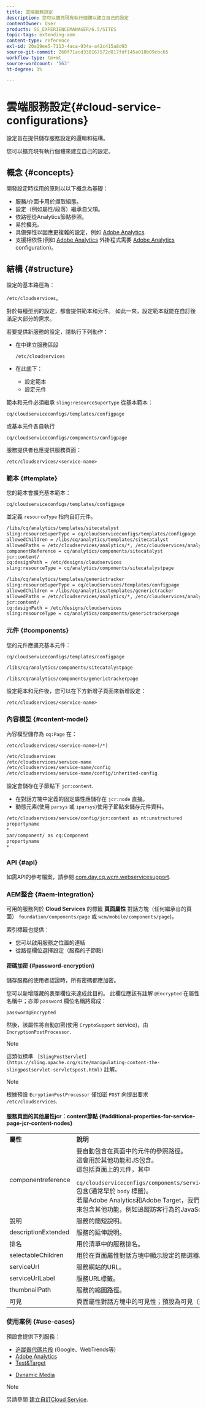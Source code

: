 ```yaml
---
title: 雲端服務設定
description: 您可以擴充現有執行個體以建立自己的設定
contentOwner: User
products: SG_EXPERIENCEMANAGER/6.5/SITES
topic-tags: extending-aem
content-type: reference
exl-id: 20a19ee5-7113-4aca-934a-a42c415a8d93
source-git-commit: 260f71acd330167572d817fdf145a018b09cbc65
workflow-type: tm+mt
source-wordcount: '563'
ht-degree: 3%

---
```


# 雲端服務設定{#cloud-service-configurations}

設定旨在提供儲存服務設定的邏輯和結構。

您可以擴充現有執行個體來建立自己的設定。

## 概念 {#concepts}

開發設定時採用的原則以以下概念為基礎：

* 服務/介面卡用於擷取組態。
* 設定（例如屬性/段落）繼承自父項。
* 依路徑從Analytics節點參照。
* 易於擴充。
* 具備彈性以因應更複雜的設定，例如 [Adobe Analytics](/help/sites-administering/marketing-cloud.md#integrating-with-adobe-analytics).
* 支援相依性(例如 [Adobe Analytics](/help/sites-administering/marketing-cloud.md#integrating-with-adobe-analytics) 外掛程式需要 [Adobe Analytics](/help/sites-administering/marketing-cloud.md#integrating-with-adobe-analytics) configuration)。

## 結構 {#structure}

設定的基本路徑為：

`/etc/cloudservices`。

對於每種型別的設定，都會提供範本和元件。 如此一來，設定範本就能在自訂後滿足大部分的需求。

若要提供新服務的設定，請執行下列動作：

* 在中建立服務區段

  `/etc/cloudservices`

* 在此底下：

   * 設定範本
   * 設定元件

範本和元件必須繼承 `sling:resourceSuperType` 從基本範本：

`cq/cloudserviceconfigs/templates/configpage`

或基本元件各自執行

`cq/cloudserviceconfigs/components/configpage`

服務提供者也應提供服務頁面：

`/etc/cloudservices/<service-name>`

### 範本 {#template}

您的範本會擴充基本範本：

`cq/cloudserviceconfigs/templates/configpage`

並定義 `resourceType` 指向自訂元件。

```xml
/libs/cq/analytics/templates/sitecatalyst
sling:resourceSuperType = cq/cloudserviceconfigs/templates/configpage
allowedChildren = /libs/cq/analytics/templates/sitecatalyst
allowedPaths = /etc/cloudservices/analytics/*, /etc/cloudservices/analytics/.*
componentReference = cq/analytics/components/sitecatalyst
jcr:content/
cq:designPath = /etc/designs/cloudservices
sling:resourceType = cq/analytics/components/sitecatalystpage

/libs/cq/analytics/templates/generictracker
sling:resourceSuperType = cq/cloudservices/templates/configpage
allowedChildren = /libs/cq/analytics/templates/generictracker
allowedPaths = /etc/cloudservices/analytics/*, /etc/cloudservices/analytics/.*
jcr:content/
cq:designPath = /etc/designs/cloudservices
sling:resourceType = cq/analytics/components/generictrackerpage
```

### 元件 {#components}

您的元件應擴充基本元件：

`cq/cloudserviceconfigs/templates/configpage`

```xml
/libs/cq/analytics/components/sitecatalystpage

/libs/cq/analytics/components/generictrackerpage
```

設定範本和元件後，您可以在下方新增子頁面來新增設定：

`/etc/cloudservices/<service-name>`

### 內容模型 {#content-model}

內容模型儲存為 `cq:Page` 在：

`/etc/cloudservices/<service-name>(/*)`

```xml
/etc/cloudservices
/etc/cloudservices/service-name
/etc/cloudservices/service-name/config
/etc/cloudservices/service-name/config/inherited-config
```

設定會儲存在子節點下 `jcr:content`.

* 在對話方塊中定義的固定屬性應儲存在 `jcr:node` 直接。
* 動態元素(使用 `parsys` 或 `iparsys`)使用子節點來儲存元件資料。

```xml
/etc/cloudservices/service/config/jcr:content as nt:unstructured
propertyname
*
par/component/ as cq:Component
propertyname
*
```

### API {#api}

如需API的參考檔案，請參閱 [com.day.cq.wcm.webservicesupport](https://developer.adobe.com/experience-manager/reference-materials/6-5/javadoc/com/day/cq/wcm/webservicesupport/package-summary.html).

### AEM整合 {#aem-integration}

可用的服務列於 **Cloud Services** 的標籤 **頁面屬性** 對話方塊（任何繼承自的頁面） `foundation/components/page` 或 `wcm/mobile/components/page`)。

索引標籤也提供：

* 您可以啟用服務之位置的連結
* 從路徑欄位選擇設定（服務的子節點）

#### 密碼加密 {#password-encryption}

儲存服務的使用者認證時，所有密碼都應加密。

您可以新增隱藏的表單欄位來達成此目的。 此欄位應該有註解 `@Encrypted` 在屬性名稱中；亦即 `password` 欄位名稱將寫成：

`password@Encrypted`

然後，該屬性將自動加密(使用 `CryptoSupport` service)，由 `EncryptionPostProcessor`.

>[!NOTE]
>
>這類似標準 ` [SlingPostServlet](https://sling.apache.org/site/manipulating-content-the-slingpostservlet-servletspost.html)` 註解。

>[!NOTE]
>
>根據預設 `EcryptionPostProcessor` 僅加密 `POST` 向提出要求 `/etc/cloudservices`.

#### 服務頁面的其他屬性jcr：content節點 {#additional-properties-for-service-page-jcr-content-nodes}

<table>
 <tbody>
  <tr>
   <td><strong>屬性</strong></td>
   <td><strong>說明</strong></td>
  </tr>
  <tr>
   <td>componentreference</td>
   <td>要自動包含在頁面中的元件的參照路徑。<br /> 這會用於其他功能和JS包含。<br /> 這包括頁面上的元件，其中<br /> <code> cq/cloudserviceconfigs/components/servicecomponents</code><br /> 包含(通常早於 <code>body</code> 標籤)。<br /> 若是Adobe Analytics和Adobe Target，我們會使用這一點來包含其他功能，例如追蹤訪客行為的JavaScript呼叫。</td>
  </tr>
  <tr>
   <td>說明</td>
   <td>服務的簡短說明。<br /> </td>
  </tr>
  <tr>
   <td>descriptionExtended</td>
   <td>服務的延伸說明。</td>
  </tr>
  <tr>
   <td>排名</td>
   <td>用於清單中的服務排名。</td>
  </tr>
  <tr>
   <td>selectableChildren</td>
   <td>用於在頁面屬性對話方塊中顯示設定的篩選器。</td>
  </tr>
  <tr>
   <td>serviceUrl</td>
   <td>服務網站的URL。</td>
  </tr>
  <tr>
   <td>serviceUrlLabel</td>
   <td>服務URL標籤。</td>
  </tr>
  <tr>
   <td>thumbnailPath</td>
   <td>服務的縮圖路徑。</td>
  </tr>
  <tr>
   <td>可見</td>
   <td>頁面屬性對話方塊中的可見性；預設為可見（選擇性）</td>
  </tr>
 </tbody>
</table>

### 使用案例 {#use-cases}

預設會提供下列服務：

* [追蹤器代碼片段](/help/sites-administering/external-providers.md) (Google、WebTrends等)
* [Adobe Analytics](/help/sites-administering/marketing-cloud.md#integrating-with-adobe-analytics)
* [Test&amp;Target](/help/sites-administering/marketing-cloud.md#integrating-with-adobe-target)
<!-- Search&Promote is end of life as of September 1, 2022 * [Search&Promote](/help/sites-administering/marketing-cloud.md#integrating-with-search-promote) -->
* [Dynamic Media](/help/sites-administering/marketing-cloud.md#integrating-with-scene)

>[!NOTE]
>
>另請參閱 [建立自訂Cloud Service](/help/sites-developing/extending-cloud-config-custom-cloud.md).
